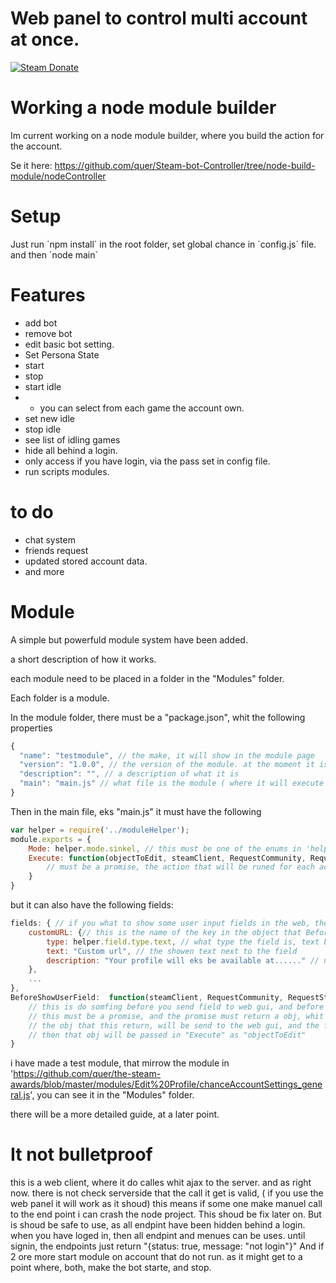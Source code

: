 # Web panel to control multi account at once.
[![Steam Donate][steam-img]][steam-url]

# Working a node module builder
Im current working on a node module builder, where you build the action for the account. 

Se it here:
https://github.com/quer/Steam-bot-Controller/tree/node-build-module/nodeController

# Setup
Just run ´npm install´ in the root folder,
set global chance in  ´config.js´ file.
and then ´node main´

# Features
 * add bot
 * remove bot
 * edit basic bot setting.
 * Set Persona State 
 * start
 * stop
 * start idle
 * * you can select from each game the account own. 
 * set new idle
 * stop idle
 * see list of idling games
 * hide all behind a login.
 * only access if you have login, via the pass set in config file. 
 * run scripts modules.

# to do
 * chat system
 * friends request
 * updated stored account data.
 * and more

# Module

A simple but powerfuld module system have been added.

a short description of how it works.

each module need to be placed in a folder in the "Modules" folder.

Each folder is a module. 

In the module folder, there must be a "package.json", whit the following properties
```js
{
  "name": "testmodule", // the make, it will show in the module page
  "version": "1.0.0", // the version of the module. at the moment it is not used, but shoud be at a later date
  "description": "", // a description of what it is
  "main": "main.js" // what file is the module ( where it will execute the module )
}
```
Then in the main file, eks "main.js" 
it must have the following
```js
var helper = require('../moduleHelper');
module.exports = {
    Mode: helper.mode.sinkel, // this must be one of the enums in 'helper.mode' it defindes how it will be showen. if only for one account a the time or more.
    Execute: function(objectToEdit, steamClient, RequestCommunity, RequestStore, SessionID, options){
        // must be a promise, the action that will be runed for each account
    }
}
```
but it can also have the following fields:
```js
fields: { // if you what to show some user input fields in the web, then defined them here.
    customURL: {// this is the name of the key in the object that BeforeShowUserField returns, where the value will be stored
        type: helper.field.type.text, // what type the field is, text box or that
        text: "Custom url", // the showen text next to the field
        description: "Your profile will eks be available at......" // not mandatory, but if set, it will be showen under the field
    },
    ...
},
BeforeShowUserField:  function(steamClient, RequestCommunity, RequestStore, SessionID, options){
    // this is do somfing before you send field to web gui, and before Execute
    // this must be a promise, and the promise must return a obj, whit the thing that each account shoud have in the Execute.
    // the obj that this return, will be send to the web gui, and the field, will set the value to the keys, of this obj.
    // then that obj will be passed in "Execute" as "objectToEdit"
}
```
i have made a test module, that mirrow the module in 'https://github.com/quer/the-steam-awards/blob/master/modules/Edit%20Profile/chanceAccountSettings_general.js', you can see it in the "Modules" folder.

there will be a more detailed guide, at a later point. 

# It not bulletproof
this is a web client, where it do calles whit ajax to the server. and as right now. there is not check serverside that the call it get is valid, ( if you use the web panel it will work as it shoud) this means if some one make manuel call to the end point i can crash the node project. This shoud be fix later on. 
But is shoud be safe to use, as all endpint have been hidden behind a login. when you have loged in, then all endpint and menues can be uses. until signin, the endpoints just return "{status: true, message: "not login"}"
And if 2 ore more start module on account that do not run. as it might get to a point where, both, make the bot starte, and stop.


[steam-img]:  https://img.shields.io/badge/donate-Steam-lightgrey.svg?style=flat-square
[steam-url]:  https://steamcommunity.com/tradeoffer/new/?partner=29967844&token=ipZz21tf
